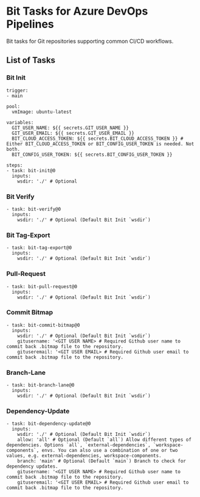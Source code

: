 # Bit Tasks for Azure DevOps Pipelines
Bit tasks for Git repositories supporting common CI/CD workflows.

## List of Tasks

### Bit Init

```
trigger:
- main

pool:
  vmImage: ubuntu-latest

variables:
  GIT_USER_NAME: ${{ secrets.GIT_USER_NAME }}
  GIT_USER_EMAIL: ${{ secrets.GIT_USER_EMAIL }}
  BIT_CLOUD_ACCESS_TOKEN: ${{ secrets.BIT_CLOUD_ACCESS_TOKEN }} # Either BIT_CLOUD_ACCESS_TOKEN or BIT_CONFIG_USER_TOKEN is needed. Not both.
  BIT_CONFIG_USER_TOKEN: ${{ secrets.BIT_CONFIG_USER_TOKEN }}

steps:
- task: bit-init@0
  inputs:
    wsdir: './' # Optional
```

### Bit Verify

```
- task: bit-verify@0
  inputs: 
    wsdir: './' # Optional (Default Bit Init `wsdir`)
```

### Bit Tag-Export

```
- task: bit-tag-export@0
  inputs: 
    wsdir: './' # Optional (Default Bit Init `wsdir`)
```

### Pull-Request

```
- task: bit-pull-request@0
  inputs: 
    wsdir: './' # Optional (Default Bit Init `wsdir`)
```

### Commit Bitmap

```
- task: bit-commit-bitmap@0
  inputs: 
    wsdir: './' # Optional (Default Bit Init `wsdir`)
    gitusername: '<GIT USER NAME> # Required Github user name to commit back .bitmap file to the repository.
    gituseremail: '<GIT USER EMAIL> # Required Github user email to commit back .bitmap file to the repository.
```

### Branch-Lane

```
- task: bit-branch-lane@0
  inputs:
    wsdir: './' # Optional (Default Bit Init `wsdir`)
```

### Dependency-Update

```
- task: bit-dependency-update@0
  inputs:
    wsdir: './' # Optional (Default Bit Init `wsdir`)
    allow: 'all' # Optional (Default `all`) Allow different types of dependencies. Options `all`, `external-dependencies`, `workspace-components`, envs. You can also use a combination of one or two values, e.g. external-dependencies, workspace-components.
    branch: 'main' # Optional (Default `main`) Branch to check for dependency updates.
    gitusername: '<GIT USER NAME> # Required Github user name to commit back .bitmap file to the repository.
    gituseremail: '<GIT USER EMAIL> # Required Github user email to commit back .bitmap file to the repository.

```